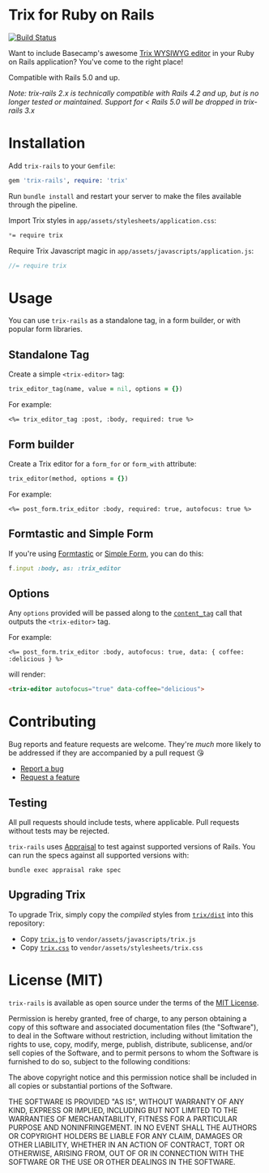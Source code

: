 # Trix for Ruby on Rails

[![Build Status](https://api.travis-ci.org/kylefox/trix.svg)](https://travis-ci.org/kylefox/trix)

Want to include Basecamp's awesome [Trix WYSIWYG
editor](http://trix-editor.org) in your Ruby on Rails application?
You've come to the right place!

Compatible with Rails 5.0 and up.

_Note: trix-rails 2.x is technically compatible with Rails 4.2 and up, but is no longer tested or maintained. Support for < Rails 5.0 will be dropped in trix-rails 3.x_

# Installation

Add `trix-rails` to your `Gemfile`:

```ruby
gem 'trix-rails', require: 'trix'
```

Run `bundle install` and restart your server to make the files available through the pipeline.

Import Trix styles in `app/assets/stylesheets/application.css`:

```css
*= require trix
```

Require Trix Javascript magic in `app/assets/javascripts/application.js`:

```js
//= require trix
```

# Usage

You can use `trix-rails` as a standalone tag, in a form builder, or with popular form libraries.

## Standalone Tag

Create a simple `<trix-editor>` tag:

```ruby
trix_editor_tag(name, value = nil, options = {})
```

For example:

```erb
<%= trix_editor_tag :post, :body, required: true %>
```

## Form builder

Create a Trix editor for a `form_for` or `form_with` attribute:

```ruby
trix_editor(method, options = {})
```

For example:

```erb
<%= post_form.trix_editor :body, required: true, autofocus: true %>
```

## Formtastic and Simple Form

If you're using [Formtastic](https://github.com/justinfrench/formtastic) or [Simple Form](https://github.com/plataformatec/simple_form), you can do this:

```ruby
f.input :body, as: :trix_editor
```

## Options

Any `options` provided will be passed along to the [`content_tag`](https://api.rubyonrails.org/classes/ActionView/Helpers/TagHelper.html#method-i-content_tag) call that outputs the `<trix-editor>` tag.

For example:

```erb
<%= post_form.trix_editor :body, autofocus: true, data: { coffee: :delicious } %>
```

will render:

```html
<trix-editor autofocus="true" data-coffee="delicious">
```

# Contributing

Bug reports and feature requests are welcome. They're _much_ more likely to be addressed if they are accompanied by a pull request 😘

* [Report a bug](https://github.com/kylefox/trix/issues/new?template=bug_report.md)
* [Request a feature](https://github.com/kylefox/trix/issues/new?template=feature_request.md)

## Testing

All pull requests should include tests, where applicable. Pull requests without tests may be rejected.

`trix-rails` uses [Appraisal](https://github.com/thoughtbot/appraisal) to test against supported versions of Rails. You can run the specs against all supported versions with:

```shell
bundle exec appraisal rake spec
```

## Upgrading Trix

To upgrade Trix, simply copy the _compiled_ styles from [`trix/dist`](https://github.com/BosEriko/trix/tree/master/dist) into this repository:

- Copy [`trix.js`](https://raw.githubusercontent.com/BosEriko/trix/master/dist/trix.js) to `vendor/assets/javascripts/trix.js`
- Copy [`trix.css`](https://raw.githubusercontent.com/BosEriko/trix/master/dist/trix.css) to `vendor/assets/stylesheets/trix.css`

# License (MIT)

`trix-rails` is available as open source under the terms of the [MIT License](http://opensource.org/licenses/MIT).

Permission is hereby granted, free of charge, to any person obtaining a copy of this software and associated documentation files (the "Software"), to deal in the Software without restriction, including without limitation the rights to use, copy, modify, merge, publish, distribute, sublicense, and/or sell copies of the Software, and to permit persons to whom the Software is furnished to do so, subject to the following conditions:

The above copyright notice and this permission notice shall be included in all copies or substantial portions of the Software.

THE SOFTWARE IS PROVIDED "AS IS", WITHOUT WARRANTY OF ANY KIND, EXPRESS OR IMPLIED, INCLUDING BUT NOT LIMITED TO THE WARRANTIES OF MERCHANTABILITY, FITNESS FOR A PARTICULAR PURPOSE AND NONINFRINGEMENT. IN NO EVENT SHALL THE AUTHORS OR COPYRIGHT HOLDERS BE LIABLE FOR ANY CLAIM, DAMAGES OR OTHER LIABILITY, WHETHER IN AN ACTION OF CONTRACT, TORT OR OTHERWISE, ARISING FROM, OUT OF OR IN CONNECTION WITH THE SOFTWARE OR THE USE OR OTHER DEALINGS IN THE SOFTWARE.
